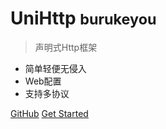 <!-- _coverpage.md -->

<!-- ![logo](_media/other/payCode.jpg)  -->

# UniHttp <small>burukeyou</small>

> 声明式Http框架

- 简单轻便无侵入
- Web配置
- 支持多协议

[GitHub](https://github.com/burukeYou/UniHttp)
[Get Started](introduce.md)


<!-- 背景图片 -->

<!-- ![](media/bg.png) -->


<!-- 背景色 -->

<!-- ![color](#f0f0f0) -->